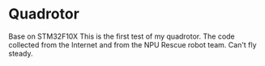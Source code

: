 # Quadrotor
Base on STM32F10X
This is the first test of my quadrotor.
The code collected from the Internet and from the NPU Rescue robot team.
Can't fly steady.
